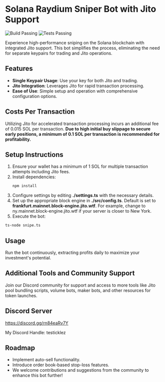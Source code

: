 # Solana Raydium Sniper Bot with Jito Support

![Build Passing](https://img.shields.io/badge/build-passing-brightgreen)
![Tests Passing](https://img.shields.io/badge/tests-passing-brightgreen)

Experience high-performance sniping on the Solana blockchain with integrated Jito support. This bot simplifies the process, eliminating the need for separate keypairs for trading and Jito operations.

## Features

- **Single Keypair Usage**: Use your key for both Jito and trading.
- **Jito Integration**: Leverages Jito for rapid transaction processing.
- **Ease of Use**: Simple setup and operation with comprehensive configuration options.

## Costs Per Transaction

Utilizing Jito for accelerated transaction processing incurs an additional fee of 0.015 SOL per transaction.
**Due to high initial buy slippage to secure early positions, a minimum of 0.1 SOL per transaction is recommended for profitability.**

## Setup Instructions

1. Ensure your wallet has a minimum of 1 SOL for multiple transaction attempts including Jito fees.
2. Install dependencies:
   ```bash
   npm install
   ````
3. Configure settings by editing **./settings.ts** with the necessary details.
4. Set up the appropriate block engine in **./src/config.ts**. Default is set to **frankfurt.mainnet.block-engine.jito.wtf**. For example, change to ny.mainnet.block-engine.jito.wtf if your server is closer to New York.
5. Execute the bot:
```bash
ts-node snipe.ts
```

## Usage

Run the bot continuously, extracting profits daily to maximize your investment's potential.

## Additional Tools and Community Support

Join our Discord community for support and access to more tools like Jito pool bundling scripts, volume bots, maker bots, and other resources for token launches.

## Discord Server

https://discord.gg/rn84eaRv7Y

My Discord Handle: testicklez

## Roadmap
- Implement auto-sell functionality.
- Introduce order book-based stop-loss features.
- We welcome contributions and suggestions from the community to enhance this bot further!